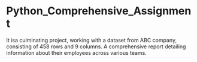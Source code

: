 # Python_Comprehensive_Assignment

It isa culminating project, working with a dataset from ABC company, consisting of 458 rows and 9 columns. A comprehensive report detailing information about their employees across various teams. 
